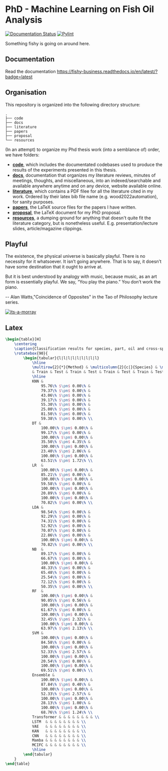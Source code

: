# PhD - Machine Learning on Fish Oil Analysis

[![Documentation Status](https://readthedocs.org/projects/fishy-business/badge/?version=latest)](https://fishy-business.readthedocs.io/en/latest/?badge=latest)
[![Pylint](https://github.com/woodRock/fishy-business/actions/workflows/pylint.yml/badge.svg)](https://github.com/woodRock/fishy-business/actions/workflows/pylint.yml)

Something fishy is going on around here.

## Documentation

Read the documentation https://fishy-business.readthedocs.io/en/latest/?badge=latest

## Organisation

This repository is organized into the following directory structure:

```
.
├── code
├── docs
├── literature
├── papers
├── proposal
└── resources
```

(In an attempt) to organize my Phd thesis work (into a semblance of) order, we have folders:

- [**code**](code), which includes the documentated codebases used to produce the results of the experiments presented in this thesis.
- [**docs**](docs), documentation that organizes my literature reviews, minutes of meetings, thoughts, and miscellaneous, into an indexed/searchable and available anywhere anytime and on any device, website available online.
- [**literature**](literature), which contains a PDF filee for all the literature cited in my work. Ordered by their latex bib file name (e.g. wood2022automation), for sanity purposes.
- [**papers**](https://github.com/woodRock/fishy-business/tree/main/papers), the LaTeX source files for the papers I have written. 
- [**proposal**](proposal), the LaTeX document for my PhD proposal.
- [**resources**](resources), a dumping ground for anything that doesn't quite fit the literature category, but is nonetheless useful. E.g. presentation/lecture slides, article/magazine clippings.

## Playful

The existence, the physical universe is basically playful. There is no necessity for it whatsoever. It isn’t going anywhere. That is to say, it doesn’t have some destination that it ought to arrive at.

But it is best understood by analogy with music, because music, as an art form is essentially playful. We say, “You play the piano.” You don’t work the piano.

-- Alan Watts,"Coincidence of Opposites" in the Tao of Philosophy lecture series.

[![its-a-morray](https://user-images.githubusercontent.com/18411037/159612697-22525e7d-352d-444c-b746-5b94f5108449.jpeg)](https://www.youtube.com/watch?v=SezOrE0zRFo)


## Latex 

```latex
\begin{table}[H]
    \centering
    \caption{Classification results for species, part, oil and cross-species datasets}
    \rotatebox{90}{
        \begin{tabular}{l|l|l|l|l|l|l|l|l}
            \hline
            \multirow{2}{*}{Method} & \multicolumn{2}{c|}{Species} & \multicolumn{2}{c|}{Part} & \multicolumn{2}{c|}{Oil} & \multicolumn{2}{c}{Cross-species} \\
            & Train & Test & Train & Test & Train & Test & Train & Test \\
            \hline
            KNN & 
                95.76\% $\pm$ 0.00\% & 
                79.37\% $\pm$ 0.00\% & 
                43.06\% $\pm$ 0.00\% & 
                39.17\% $\pm$ 0.00\% & 
                55.30\% $\pm$ 0.00\% & 
                25.00\% $\pm$ 0.00\% & 
                81.50\% $\pm$ 0.00\% &
                59.38\% $\pm$ 0.00\% \\
            DT & 
                100.00\% $\pm$ 0.00\% &
                99.17\% $\pm$ 0.00\% &
                100.00\% $\pm$ 0.00\% &
                35.50\% $\pm$ 4.35\% &
                100.00\% $\pm$ 0.00\% &
                23.40\% $\pm$ 2.06\% &
                100.00\% $\pm$ 0.00\% & 
                63.51\% $\pm$ 1.72\% \\
            LR  & 
                100.00\% $\pm$ 0.00\% &
                85.21\% $\pm$ 0.00\% &
                100.00\% $\pm$ 0.00\% &
                59.58\% $\pm$ 0.00\% &
                100.00\% $\pm$ 0.00\% &
                20.89\% $\pm$ 0.00\% &
                100.00\% $\pm$ 0.00\% & 
                70.82\% $\pm$ 0.00\% \\
            LDA &
                98.54\% $\pm$ 0.00\% &
                92.29\% $\pm$ 0.00\% &
                74.31\% $\pm$ 0.00\% &
                52.92\% $\pm$ 0.00\% &
                70.07\% $\pm$ 0.00\% &
                22.86\% $\pm$ 0.00\% &
                100.00\% $\pm$ 0.00\% &
                70.82\% $\pm$ 0.00\% \\
            NB  & 
                89.17\% $\pm$ 0.00\% &
                66.67\% $\pm$ 0.00\% & 
                100.00\% $\pm$ 0.00\% &
                48.33\% $\pm$ 0.00\% &
                65.48\% $\pm$ 0.00\% &
                25.54\% $\pm$ 0.00\% &
                72.12\% $\pm$ 0.00\% & 
                50.35\% $\pm$ 0.00\% \\
            RF  & 
                100.00\% $\pm$ 0.00\% &
                90.05\% $\pm$ 0.56\% &
                100.00\% $\pm$ 0.00\% &
                61.67\% $\pm$ 0.00\% &
                100.00\% $\pm$ 0.00\% &
                32.45\% $\pm$ 2.32\% &
                100.00\% $\pm$ 0.00\% & 
                63.97\% $\pm$ 2.13\% \\ 
            SVM &
                100.00\% $\pm$ 0.00\% &
                84.58\% $\pm$ 0.00\% &
                100.00\% $\pm$ 0.00\% &
                52.33\% $\pm$ 2.57\% &
                100.00\% $\pm$ 0.00\% &
                20.54\% $\pm$ 0.00\% &
                100.00\% $\pm$ 0.00\% & 
                69.51\% $\pm$ 0.00\% \\
            Ensemble & 
                100.00\% $\pm$ 0.00\% & 
                87.84\% $\pm$ 0.40\% &
                100.00\% $\pm$ 0.00\% &
                52.33\% $\pm$ 2.57\% &
                100.00\% $\pm$ 0.00\% &
                28.13\% $\pm$ 1.00\% &
                100.00\% $\pm$ 0.00\% & 
                68.76\% $\pm$ 1.24\% \\ 
            Transformer & & & & & & & & \\ 
            LSTM  & & & & & & & & \\
            VAE   & & & & & & & & \\
            KAN   & & & & & & & & \\
            CNN   & & & & & & & & \\
            Mamba & & & & & & & & \\
            MCIFC & & & & & & & & \\
            \hline
        \end{tabular}
    }
\end{table}
```